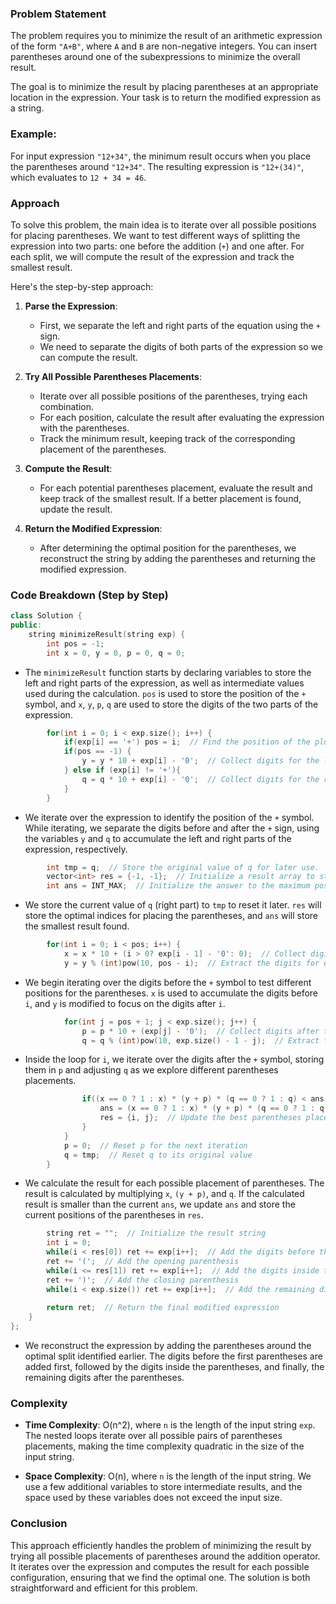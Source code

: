 ### Problem Statement

The problem requires you to minimize the result of an arithmetic expression of the form `"A+B"`, where `A` and `B` are non-negative integers. You can insert parentheses around one of the subexpressions to minimize the overall result.

The goal is to minimize the result by placing parentheses at an appropriate location in the expression. Your task is to return the modified expression as a string.

### Example:
For input expression `"12+34"`, the minimum result occurs when you place the parentheses around `"12+34"`. The resulting expression is `"12+(34)"`, which evaluates to `12 + 34 = 46`.

### Approach

To solve this problem, the main idea is to iterate over all possible positions for placing parentheses. We want to test different ways of splitting the expression into two parts: one before the addition (`+`) and one after. For each split, we will compute the result of the expression and track the smallest result.

Here's the step-by-step approach:

1. **Parse the Expression**:
   - First, we separate the left and right parts of the equation using the `+` sign.
   - We need to separate the digits of both parts of the expression so we can compute the result.

2. **Try All Possible Parentheses Placements**:
   - Iterate over all possible positions of the parentheses, trying each combination.
   - For each position, calculate the result after evaluating the expression with the parentheses.
   - Track the minimum result, keeping track of the corresponding placement of the parentheses.

3. **Compute the Result**:
   - For each potential parentheses placement, evaluate the result and keep track of the smallest result. If a better placement is found, update the result.

4. **Return the Modified Expression**:
   - After determining the optimal position for the parentheses, we reconstruct the string by adding the parentheses and returning the modified expression.

### Code Breakdown (Step by Step)

```cpp
class Solution {
public:
    string minimizeResult(string exp) {
        int pos = -1;
        int x = 0, y = 0, p = 0, q = 0;        
```
- The `minimizeResult` function starts by declaring variables to store the left and right parts of the expression, as well as intermediate values used during the calculation. `pos` is used to store the position of the `+` symbol, and `x`, `y`, `p`, `q` are used to store the digits of the two parts of the expression.

```cpp
        for(int i = 0; i < exp.size(); i++) {
            if(exp[i] == '+') pos = i;  // Find the position of the plus sign
            if(pos == -1) {
                y = y * 10 + exp[i] - '0';  // Collect digits for the left part of the expression
            } else if (exp[i] != '+'){
                q = q * 10 + exp[i] - '0';  // Collect digits for the right part of the expression
            }
        }
```
- We iterate over the expression to identify the position of the `+` symbol. While iterating, we separate the digits before and after the `+` sign, using the variables `y` and `q` to accumulate the left and right parts of the expression, respectively.

```cpp
        int tmp = q;  // Store the original value of q for later use.
        vector<int> res = {-1, -1};  // Initialize a result array to store the best parentheses placement
        int ans = INT_MAX;  // Initialize the answer to the maximum possible integer value
```
- We store the current value of `q` (right part) to `tmp` to reset it later. `res` will store the optimal indices for placing the parentheses, and `ans` will store the smallest result found.

```cpp
        for(int i = 0; i < pos; i++) {
            x = x * 10 + (i > 0? exp[i - 1] - '0': 0);  // Collect digits before the plus sign
            y = y % (int)pow(10, pos - i);  // Extract the digits for evaluation
```
- We begin iterating over the digits before the `+` symbol to test different positions for the parentheses. `x` is used to accumulate the digits before `i`, and `y` is modified to focus on the digits after `i`.

```cpp
            for(int j = pos + 1; j < exp.size(); j++) {
                p = p * 10 + (exp[j] - '0');  // Collect digits after the plus sign
                q = q % (int)pow(10, exp.size() - 1 - j);  // Extract the digits for evaluation
```
- Inside the loop for `i`, we iterate over the digits after the `+` symbol, storing them in `p` and adjusting `q` as we explore different parentheses placements.

```cpp
                if((x == 0 ? 1 : x) * (y + p) * (q == 0 ? 1 : q) < ans) {
                    ans = (x == 0 ? 1 : x) * (y + p) * (q == 0 ? 1 : q);  // Calculate the result and check if it’s the smallest
                    res = {i, j};  // Update the best parentheses placement
                }
            }
            p = 0;  // Reset p for the next iteration
            q = tmp;  // Reset q to its original value
        }
```
- We calculate the result for each possible placement of parentheses. The result is calculated by multiplying `x`, `(y + p)`, and `q`. If the calculated result is smaller than the current `ans`, we update `ans` and store the current positions of the parentheses in `res`.

```cpp
        string ret = "";  // Initialize the result string
        int i = 0;
        while(i < res[0]) ret += exp[i++];  // Add the digits before the first parentheses position
        ret += '(';  // Add the opening parenthesis
        while(i <= res[1]) ret += exp[i++];  // Add the digits inside the parentheses
        ret += ')';  // Add the closing parenthesis
        while(i < exp.size()) ret += exp[i++];  // Add the remaining digits after the parentheses
        
        return ret;  // Return the final modified expression
    }
};
```
- We reconstruct the expression by adding the parentheses around the optimal split identified earlier. The digits before the first parentheses are added first, followed by the digits inside the parentheses, and finally, the remaining digits after the parentheses.

### Complexity

- **Time Complexity**: O(n^2), where `n` is the length of the input string `exp`. The nested loops iterate over all possible pairs of parentheses placements, making the time complexity quadratic in the size of the input string.

- **Space Complexity**: O(n), where `n` is the length of the input string. We use a few additional variables to store intermediate results, and the space used by these variables does not exceed the input size.

### Conclusion

This approach efficiently handles the problem of minimizing the result by trying all possible placements of parentheses around the addition operator. It iterates over the expression and computes the result for each possible configuration, ensuring that we find the optimal one. The solution is both straightforward and efficient for this problem.